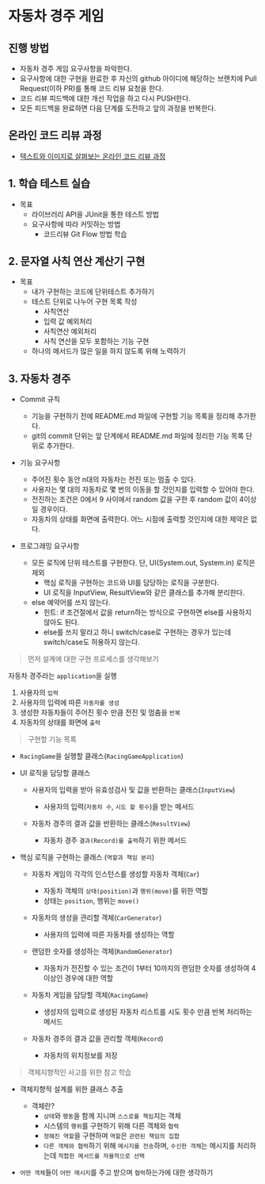 # 자동차 경주 게임

## 진행 방법
* 자동차 경주 게임 요구사항을 파악한다.
* 요구사항에 대한 구현을 완료한 후 자신의 github 아이디에 해당하는 브랜치에 Pull Request(이하 PR)를 통해 코드 리뷰 요청을 한다.
* 코드 리뷰 피드백에 대한 개선 작업을 하고 다시 PUSH한다.
* 모든 피드백을 완료하면 다음 단계를 도전하고 앞의 과정을 반복한다.

## 온라인 코드 리뷰 과정
- [텍스트와 이미지로 살펴보는 온라인 코드 리뷰 과정](https://github.com/next-step/nextstep-docs/tree/master/codereview)

## 1. 학습 테스트 실습
- 목표
    - 라이브러리 API을 JUnit을 통한 테스트 방법
    - 요구사항에 따라 커밋하는 방법
        - 코드리뷰 Git Flow 방법 학습

## 2. 문자열 사칙 연산 계산기 구현
- 목표
    - 내가 구현하는 코드에 단위테스트 추가하기
    - 테스트 단위로 나누어 구현 목록 작성
        - 사칙연산
        - 입력 값 예외처리
        - 사칙연산 예외처리
        - 사칙 연산을 모두 포함하는 기능 구현
    - 하나의 메서드가 많은 일을 하지 않도록 위해 노력하기

## 3. 자동차 경주
- Commit 규칙
    - 기능을 구현하기 전에 README.md 파일에 구현할 기능 목록을 정리해 추가한다.
    - git의 commit 단위는 앞 단계에서 README.md 파일에 정리한 기능 목록 단위로 추가한다.

- 기능 요구사항
    - 주어진 횟수 동안 n대의 자동차는 전진 또는 멈출 수 있다.
    - 사용자는 몇 대의 자동차로 몇 번의 이동을 할 것인지를 입력할 수 있어야 한다.
    - 전진하는 조건은 0에서 9 사이에서 random 값을 구한 후 random 값이 4이상일 경우이다.
    - 자동차의 상태를 화면에 출력한다. 어느 시점에 출력할 것인지에 대한 제약은 없다.

- 프로그래밍 요구사항
    - 모든 로직에 단위 테스트를 구현한다. 단, UI(System.out, System.in) 로직은 제외
        - 핵심 로직을 구현하는 코드와 UI를 담당하는 로직을 구분한다.
        - UI 로직을 InputView, ResultView와 같은 클래스를 추가해 분리한다.
    - else 예약어를 쓰지 않는다.
        - 힌트: if 조건절에서 값을 return하는 방식으로 구현하면 else를 사용하지 않아도 된다.
        - else를 쓰지 말라고 하니 switch/case로 구현하는 경우가 있는데 switch/case도 허용하지 않는다.
    
> 먼저 설계에 대한 구현 프로세스를 생각해보기

자동차 경주라는 `application`을 실행

1. 사용자의 `입력`
2. 사용자의 입력에 따른 `자동자를 생성`
3. 생성한 자동차들이 주어진 횟수 만큼 전진 및 멈춤을 `반복`
4. 자동차의 상태를 화면에 `출력`
    
> 구현할 기능 목록

- `RacingGame`을 실행할 클래스(`RacingGameApplication`)

- UI 로직을 담당할 클래스
    - 사용자의 입력을 받아 유효성검사 및 값을 반환하는 클래스(`InputView`)
        - 사용자의 입력(`자동차 수`, `시도 할 횟수`)을 받는 메서드

    - 자동차 경주의 결과 값을 반환하는 클래스(`ResultView`)
        - 자동차 경주 `결과(Record)를 출력`하기 위한 메서드

- 핵심 로직을 구현하는 클래스 (`역할과 책임 분리`)
    - 자동차 게임의 각각의 인스턴스를 생성할 자동차 객체(`Car`)
        - 자동차 객체의 `상태(position)`과 `행위(move)`를 위한 역할
        - 상태는 `position`, 행위는 `move()`

    - 자동차의 생성을 관리할 객체(`CarGenerator`)
        - 사용자의 입력에 따른 자동차를 생성하는 역할

    - 랜덤한 숫자를 생성하는 객체(`RandomGenerator`)
        - 자동차가 전진할 수 있는 조건이 1부터 10까지의 랜덤한 숫자를 생성하여 4이상인 경우에 대한 역할
    
    - 자동차 게임을 담당할 객체(`RacingGame`)
        - 생성자의 입력으로 생성된 자동차 리스트를 시도 횟수 만큼 반복 처리하는 메서드

    - 자동차 경주의 결과 값을 관리할 객체(`Record`)
        - 자동차의 위치정보를 저장

> 객체지향적인 사고를 위한 참고 학습
- 객체지향적 설계를 위한 클래스 추출
    - 객체란?
        - `상태`와 `행동`을 함께 지니며 `스스로를 책임`지는 객체
        - 시스템의 `행위`를 구현하기 위해 다른 객체와 `협력`
        - `정해진 역할`을 구현하며 `역할`은 `관련된 책임의 집합`
        - `다른 객체와 협력`하기 위해 `메시지를 전송`하며, `수신한 객체`는 메시지를 처리하는데 `적합한 메서드를 자율적으로 선택`

- `어떤 객체`들이 `어떤 메시지`를 주고 받으며 `협력`하는가에 대한 생각하기
